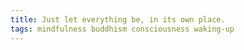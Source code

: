 ```yaml
---
title: Just let everything be, in its own place.
tags: mindfulness buddhism consciousness waking-up
---
```

